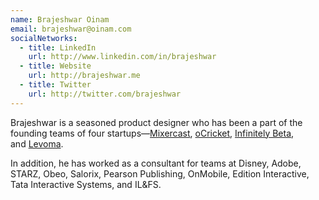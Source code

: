 ```yaml
---
name: Brajeshwar Oinam
email: brajeshwar@oinam.com
socialNetworks:
  - title: LinkedIn
    url: http://www.linkedin.com/in/brajeshwar
  - title: Website
    url: http://brajeshwar.me
  - title: Twitter
    url: http://twitter.com/brajeshwar
---
```


Brajeshwar is a seasoned product designer who has been a part of the founding teams of four startups—[Mixercast](http://www.crunchbase.com/company/mixercast), [oCricket](http://www.ocricket.com/), [Infinitely Beta](http://www.crunchbase.com/organization/infinitely-beta/), and [Levoma](http://www.crunchbase.com/organization/levoma/).

In addition, he has worked as a consultant for teams at Disney, Adobe, <abbr>STARZ</abbr>, Obeo, Salorix, Pearson Publishing, OnMobile, Edition Interactive, Tata Interactive Systems, and <abbr>IL&FS</abbr>.
